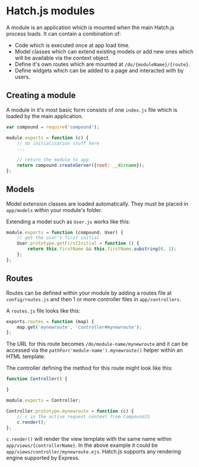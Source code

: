 # Hatch.js modules

A module is an application which is mounted when the main Hatch.js process loads. It can contain a combination of:

- Code which is executed once at app load time.
- Model classes which can extend existing models or add new ones which will be available via the context object.
- Define it's own routes which are mounted at `/do/{moduleName}/{route}`.
- Define widgets which can be added to a page and interacted with by users.

## Creating a module

A module in it's most basic form consists of one `index.js` file which is loaded by the main application.

```JavaScript
var compound = require('compound');

module.exports = function (c) {
    // do initialisation stuff here
    ...
    
    // return the module to app
    return compound.createServer({root: __dirname});
};
```

## Models

Model extension classes are loaded automatically. They must be placed in `app/models` within your module's folder.

Extending a model such as `User.js` works like this:

```JavaScript
module.exports = function (compound, User) {
    // get the user's first initial
    User.prototype.getFirstInitial = function () {
        return this.firstName && this.firstName.substring(0, 1);
    };
};
```

## Routes

Routes can be defined within your module by adding a routes file at `config/routes.js` and then 1 or more controller files in `app/controllers`.

A `routes.js` file looks like this:

```JavaScript
exports.routes = function (map) {
    map.get('mynewroute', 'controller#mynewroute');
};
```

The URL for this route becomes `/do/module-name/mynewroute` and it can be accessed via the `pathFor('module-name').mynewroute()` helper within an HTML template.

The controller defining the method for this route might look like this:

```JavaScript
function Controller() {

}

module.exports = Controller;

Controller.prototype.mynewroute = function (c) {
    // c in the active request context from CompoundJS
    c.render();
};
```

`c.render()` will render the view template with the same name within `app/views/{controllerName}`. In the above example it could be `app/views/controller/mynewroute.ejs`. Hatch.js supports any rendering engine supported by Express.
